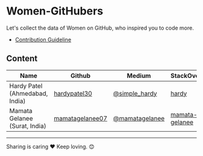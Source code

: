 # Women-GitHubers
Let's collect the data of Women on GitHub, who inspired you to code more.

- [Contribution Guideline](https://github.com/techieshubs/Women-GitHubers/blob/master/CONTRIBUTORS.md)

## Content

Name | Github | Medium | StackOverflow
--- | --- | --- | ---
Hardy Patel (Ahmedabad, India) | [hardypatel30](https://github.com/hardypatel30) | [@simple_hardy](https://medium.com/@simple_hardy) | [hardy](https://stackoverflow.com/cv/hardy-276927)
Mamata Gelanee (Surat, India) | [mamatagelanee07](https://github.com/mamatagelanee07) | [@mamatagelanee](https://medium.com/@mamatagelanee) | [mamata-gelanee](https://stackoverflow.com/cv/mamata-arvindbhai-gelanee-290947)




 --------
 

 Sharing is caring ❤️ Keep loving. 😊
